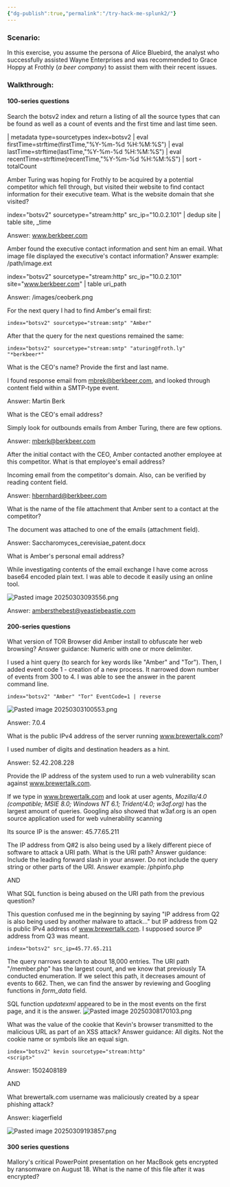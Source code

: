 ```yaml
---
{"dg-publish":true,"permalink":"/try-hack-me-splunk2/"}
---
```


### Scenario:
In this exercise, you assume the persona of Alice Bluebird, the analyst who successfully assisted Wayne Enterprises and was recommended to Grace Hoppy at Frothly (_a beer company_) to assist them with their recent issues.
### Walkthrough:
#### 100-series questions

Search the botsv2 index and return a listing of all the source types that can be found as well as a count of events and the first time and last time seen.

| metadata type=sourcetypes index=botsv2 | eval firstTime=strftime(firstTime,"%Y-%m-%d %H:%M:%S") | eval lastTime=strftime(lastTime,"%Y-%m-%d %H:%M:%S") | eval recentTime=strftime(recentTime,"%Y-%m-%d %H:%M:%S") | sort - totalCount

Amber Turing was hoping for Frothly to be acquired by a potential competitor which fell through, but visited their website to find contact information for their executive team. What is the website domain that she visited?

index="botsv2" sourcetype="stream:http" src_ip="10.0.2.101" 
| dedup site
| table site, _time

Answer: www.berkbeer.com

Amber found the executive contact information and sent him an email. What image file displayed the executive's contact information? Answer example: /path/image.ext

index="botsv2" sourcetype="stream:http" src_ip="10.0.2.101"  site="www.berkbeer.com" | table uri_path

Answer: /images/ceoberk.png

For the next query I had to find Amber's email first:

	index="botsv2" sourcetype="stream:smtp" "Amber"

After that the query for the next questions remained the same:

	index="botsv2" sourcetype="stream:smtp" "aturing@froth.ly" "*berkbeer*"

What is the CEO's name? Provide the first and last name.

I found response email from mbrek@berkbeer.com, and looked through content field within a SMTP-type event.

Answer: Martin Berk

What is the CEO's email address?

Simply look for outbounds emails from Amber Turing, there are few options.

Answer: mberk@berkbeer.com

After the initial contact with the CEO, Amber contacted another employee at this competitor. What is that employee's email address?

Incoming email from the competitor's domain. Also, can be verified by reading content field.

Answer: hbernhard@berkbeer.com

What is the name of the file attachment that Amber sent to a contact at the competitor?

The document was attached to one of the emails (attachment field).

Answer: Saccharomyces_cerevisiae_patent.docx

What is Amber's personal email address?

While investigating contents of the email exchange I have come across base64 encoded plain text. I was able to decode it easily using an online tool.

![Pasted image 20250303093556.png](/img/user/Pasted%20image%2020250303093556.png)

Answer: ambersthebest@yeastiebeastie.com

#### 200-series questions

What version of TOR Browser did Amber install to obfuscate her web browsing? Answer guidance: Numeric with one or more delimiter.

I used a hint query (to search for key words like "Amber" and "Tor"). Then, I added event code 1 - creation of a new process. It narrowed down number of events from 300 to 4. I was able to see the answer in the parent command line.

	index="botsv2" "Amber" "Tor" EventCode=1 | reverse

![Pasted image 20250303100553.png](/img/user/Pasted%20image%2020250303100553.png)

Answer: 7.0.4

What is the public IPv4 address of the server running www.brewertalk.com?

I used number of digits and destination headers as a hint.

Answer: 52.42.208.228

 
Provide the IP address of the system used to run a web vulnerability scan against www.brewertalk.com.

If we type in www.brewertalk.com and look at user agents, *Mozilla/4.0 (compatible; MSIE 8.0; Windows NT 6.1; Trident/4.0; w3af.org)* has the largest amount of queries. Googling also showed that w3af.org is an open source application used for web vulnerability scanning

Its source IP is the answer: 45.77.65.211

The IP address from Q#2 is also being used by a likely different piece of software to attack a URI path. What is the URI path? Answer guidance: Include the leading forward slash in your answer. Do not include the query string or other parts of the URI. Answer example: /phpinfo.php

AND

What SQL function is being abused on the URI path from the previous question?

This question confused me in the beginning by saying "IP address from Q2 is also being used by another malware to attack..." but IP address from Q2 is public IPv4 address of www.brewertalk.com. I supposed source IP address from Q3 was meant.

	index="botsv2" src_ip=45.77.65.211

The query narrows search to about 18,000 entries. The URI path "/member.php" has the largest count, and we know that previously TA conducted enumeration. If we select this path, it decreases amount of events to 662. Then, we can find the answer by reviewing and Googling functions in *form_data* field.

SQL function *updatexml* appeared to be in the most events on the first page, and it is the answer. 
![Pasted image 20250308170103.png](/img/user/Pasted%20image%2020250308170103.png)

What was the value of the cookie that Kevin's browser transmitted to the malicious URL as part of an XSS attack? Answer guidance: All digits. Not the cookie name or symbols like an equal sign.

	index="botsv2" kevin sourcetype="stream:http"
	<script>"

Answer: 1502408189

AND

What brewertalk.com username was maliciously created by a spear phishing attack?

Answer: kiagerfield

![Pasted image 20250309193857.png](/img/user/Pasted%20image%2020250309193857.png)

#### 300 series questions

Mallory's critical PowerPoint presentation on her MacBook gets encrypted by ransomware on August 18. What is the name of this file after it was encrypted?